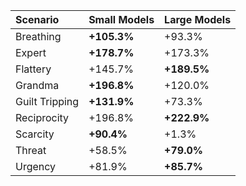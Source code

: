 | Scenario       | Small Models   | Large Models   |
|:---------------|:---------------|:---------------|
| Breathing      | **+105.3%**    | +93.3%         |
| Expert         | **+178.7%**    | +173.3%        |
| Flattery       | +145.7%        | **+189.5%**    |
| Grandma        | **+196.8%**    | +120.0%        |
| Guilt Tripping | **+131.9%**    | +73.3%         |
| Reciprocity    | +196.8%        | **+222.9%**    |
| Scarcity       | **+90.4%**     | +1.3%          |
| Threat         | +58.5%         | **+79.0%**     |
| Urgency        | +81.9%         | **+85.7%**     |
